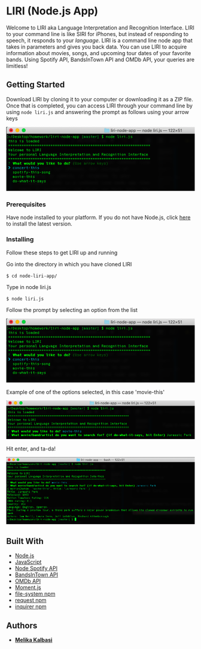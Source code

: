 # LIRI (Node.js App)

Welcome to LIRI aka Language Interpretation and Recognition Interface. LIRI to your command line is like SIRI for iPhones, but instead of responding to speech, it responds to your *language*. LIRI is a command line node app that takes in parameters and gives you back data. You can use LIRI to acquire information about movies, songs, and upcoming tour dates of your favorite bands. Using Spotify API, BandsInTown API and OMDb API, your queries are limitless! 

## Getting Started

Download LIRI by cloning it to your computer or downloading it as a ZIP file. Once that is completed, you can access LIRI through your command line by using ```node liri.js``` and answering the prompt as follows using your arrow keys

![LIRI](./assets/LIRIinterminal.png)

### Prerequisites

Have node installed to your platform. If you do not have Node.js, click [here](https://nodejs.org/en/download/) to install the latest version.

### Installing

Follow these steps to get LIRI up and running

Go into the directory in which you have cloned LIRI 

```
$ cd node-liri-app/
```

Type in node liri.js

```
$ node liri.js
```

Follow the prompt by selecting an option from the list

![LIRI](./assets/LIRIinterminal.png)

Example of one of the options selected, in this case 'movie-this'

![movie](./assets/movie.png)

Hit enter, and ta-da!

![results](./assets/results.png)

## Built With

* [Node.js](https://nodejs.org/en/)
* [JavaScript](https://www.javascript.com/)
* [Node Spotify API](https://www.npmjs.com/package/node-spotify-api)
* [BandsInTown API](http://www.artists.bandsintown.com/bandsintown-api)
* [OMDb API](http://www.omdbapi.com/)
* [Moment.js](https://momentjs.com/)
* [file-system npm](https://www.npmjs.com/package/file-system)
* [request npm](https://www.npmjs.com/package/request)
* [inquirer npm](https://www.npmjs.com/package/inquirer)

## Authors

* **[Melika Kalbasi](https://github.com/melikalbasi)**

